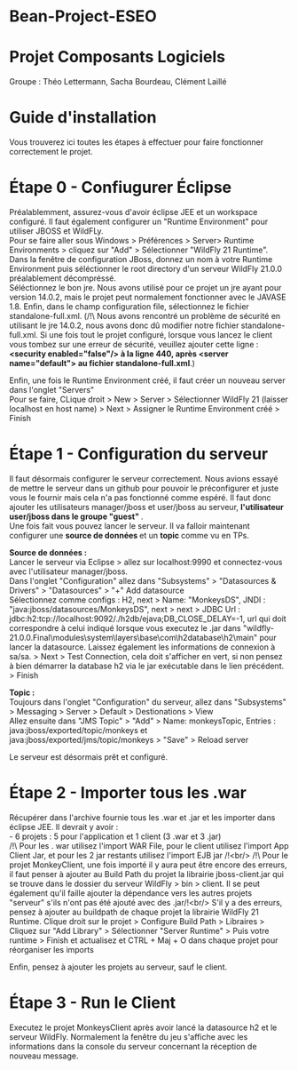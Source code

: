 # Bean-Project-ESEO
# Projet Composants Logiciels
Groupe : Théo Lettermann, Sacha Bourdeau, Clément Laillé

# Guide d'installation
Vous trouverez ici toutes les étapes à effectuer pour faire fonctionner correctement le projet.

# Étape 0 - Confiugurer Éclipse
Préalablemment, assurez-vous d'avoir éclipse JEE et un workspace configuré. Il faut également configurer un "Runtime Environment" pour utiliser JBOSS et WildFLy.<br/>
Pour se faire aller sous Windows > Préférences > Server> Runtime Environments > cliquez sur "Add" > Sélectionner "WildFly 21 Runtime".<br/>
Dans la fenêtre de configuration JBoss, donnez un nom à votre Runtime Environment puis séléctionner le root directory d'un serveur WildFly 21.0.0 préalablement décompréssé.<br/>
Séléctionnez le bon jre. Nous avons utilisé pour ce projet un jre ayant pour version 14.0.2, mais le projet peut normalement fonctionner avec le JAVASE 1.8. Enfin, dans le champ configuration file, sélectionnez le fichier standalone-full.xml. (/!\ Nous avons rencontré un problème de sécurité en utilisant le jre 14.0.2, nous avons donc dû modifier notre fichier standalone-full.xml. Si une fois tout le projet configuré, lorsque vous lancez le client vous tombez sur une erreur de sécurité, veuillez ajouter cette ligne : <b>\<security enabled="false"/> à la ligne 440, après \<server name="default"> au fichier standalone-full.xml</b>.) <br/>
 
Enfin, une fois le Runtime Environment créé, il faut créer un nouveau server dans l'onglet "Servers" <br/>
Pour se faire, CLique droit > New > Server > Sélectionner WildFly 21 (laisser localhost en host name) > Next > Assigner le Runtime Environment créé > Finish<br/>
   
# Étape 1 - Configuration du serveur

Il faut désormais configurer le serveur correctement. Nous avions essayé de mettre le serveur dans un github pour pouvoir le préconfigurer et juste vous le fournir mais cela n'a pas fonctionné comme espéré. Il faut donc ajouter les utilisateurs manager/jboss et user/jboss au serveur, <b> l'utilisateur user/jboss dans le groupe "guest" </b>.<br/>
Une fois fait vous pouvez lancer le serveur. Il va falloir maintenant configurer une <b> source de données </b> et un <b> topic </b> comme vu en TPs.<br/>

<b> Source de données :</b><br/>
Lancer le serveur via Eclipse > allez sur localhost:9990 et connectez-vous avec l'utilisateur manager/jboss.<br/>
Dans l'onglet "Configuration" allez dans "Subsystems" > "Datasources & Drivers" > "Datasources" > "+" Add datasource<br/>
Sélectionnez comme configs : H2, next > Name: "MonkeysDS", JNDI : "java:jboss/datasources/MonkeysDS", next > next > JDBC Url : jdbc:h2:tcp://localhost:9092/./h2db/ejava;DB_CLOSE_DELAY=-1, url qui doit correspondre à celui indiqué lorsque vous executez le .jar dans "wildfly-21.0.0.Final\modules\system\layers\base\com\h2database\h2\main" pour lancer la datasource. Laissez également les informations de connexion à sa/sa. > Next > Test Connection, cela doit s'afficher en vert, si non pensez à bien démarrer la database h2 via le jar exécutable dans le lien précédent. > Finish<br/>

<b> Topic :</b><br/>
Toujours dans l'onglet "Configuration" du serveur, allez dans "Subsystems" > Messaging > Server > Default > Destionations > View<br/>
Allez ensuite dans "JMS Topic" > "Add" > Name: monkeysTopic, Entries : java:jboss/exported/topic/monkeys et java:jboss/exported/jms/topic/monkeys > "Save" > Reload server<br>

Le serveur est désormais prêt et configuré.

# Étape 2 - Importer tous les .war
Récupérer dans l'archive fournie tous les .war et .jar et les importer dans éclipse JEE. Il devrait y avoir :<br/>
            - 6 projets : 5 pour l'application et 1 client (3 .war et 3 .jar)<br/>
            /!\ Pour les . war utilisez l'import WAR File, pour le client utilisez l'import App Client Jar, et pour les 2 jar restants utilisez l'import EJB jar /!\<br/>
            /!\ Pour le projet MonkeyClient, une fois importé il y aura peut être encore des erreurs, il faut penser à ajouter au Build Path du projet la librairie jboss-client.jar qui se trouve dans le dossier du serveur WildFly > bin > client. Il se peut également qu'il faille ajouter la dépendance vers les autres projets "serveur" s'ils n'ont pas été ajouté avec des .jar/!\<br/>
 S'il y a des erreurs, pensez à ajouter au buildpath de chaque projet la librairie WildFly 21 Runtime. Clique droit sur le projet > Configure Build Path > Libraires > Cliquez sur "Add Library" > Sélectionner "Server Runtime" > Puis votre runtime > Finish et actualisez et CTRL + Maj + O dans chaque projet pour réorganiser les imports<br/>

Enfin, pensez à ajouter les projets au serveur, sauf le client.

# Étape 3 - Run le Client
Executez le projet MonkeysClient après avoir lancé la datasource h2 et le serveur WildFly. Normalement la fenêtre du jeu s'affiche avec les informations dans la console du serveur concernant la réception de nouveau message.
 
